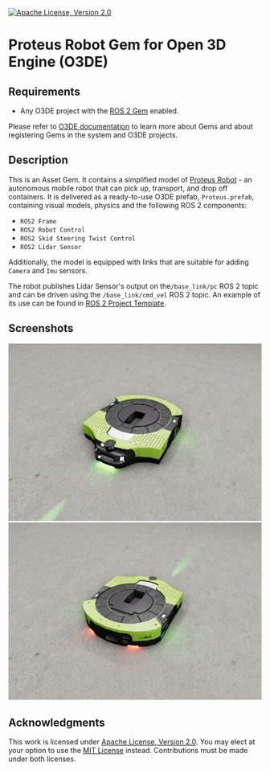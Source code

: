 [![Apache License, Version 2.0][apache_shield]][apache]

# Proteus Robot Gem for Open 3D Engine (O3DE)

## Requirements
- Any O3DE project with the [ROS 2 Gem](https://docs.o3de.org/docs/user-guide/interactivity/robotics/) enabled.

Please refer to [O3DE documentation](https://docs.o3de.org/docs/user-guide/gems/) to learn more about Gems and about registering Gems in the system and O3DE projects.

## Description
This is an Asset Gem. It contains a simplified model of [Proteus Robot](https://robotsguide.com/robots/proteus) - an autonomous mobile robot that can pick up, transport, and drop off containers. It is delivered as a ready-to-use O3DE prefab, `Proteus.prefab`, containing visual models, physics and the following ROS 2 components:
- `ROS2 Frame`
- `ROS2 Robot Control`
- `ROS2 Skid Steering Twist Control`
- `ROS2 Lidar Sensor`

Additionally, the model is equipped with links that are suitable for adding `Camera` and `Imu` sensors.

The robot publishes Lidar Sensor's output on the`/base_link/pc` ROS 2 topic and can be driven using the `/base_link/cmd_vel` ROS 2 topic. An example of its use can be found in [ROS 2 Project Template](https://github.com/o3de/o3de-extras/tree/development/Templates/Ros2FleetRobotTemplate).

## Screenshots
![](docs/images/front.png)
![](docs/images/back.png)

## Acknowledgments
This work is licensed under [Apache License, Version 2.0][apache]. You may elect at your option to use the [MIT License][mit] instead. Contributions must be made under both licenses.

[apache]: https://opensource.org/licenses/Apache-2.0
[mit]: https://opensource.org/licenses/MIT
[apache_shield]: https://img.shields.io/badge/License-Apache_2.0-blue.svg